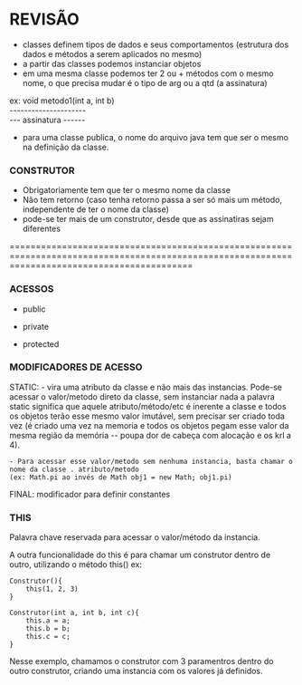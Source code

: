 # REVISÃO

- classes definem tipos de dados e seus comportamentos (estrutura dos dados e métodos a serem aplicados no mesmo)
- a partir das classes podemos instanciar objetos
- em uma mesma classe podemos ter 2 ou + métodos com o mesmo nome, o que precisa mudar é o tipo de arg ou a qtd (a assinatura)

ex:
void metodo1(int a, int b)<br/>
     ---------------------<br/>
     --- assinatura ------<br/>

- para uma classe publica, o nome do arquivo java tem que ser o mesmo na definição da classe.

### CONSTRUTOR

- Obrigatoriamente tem que ter o mesmo nome da classe
- Não tem retorno (caso tenha retorno passa a ser só mais um método, independente de ter o nome da classe)
- pode-se ter mais de um construtor, desde que as assinatiras sejam diferentes

===============================================================================================================================================

### ACESSOS

- public

- private

- protected

### MODIFICADORES DE ACESSO

STATIC:   - vira uma atributo da classe e não mais das instancias. Pode-se acessar o valor/metodo direto da classe, sem instanciar nada
    a palavra static significa que aquele atributo/método/etc é inerente a classe e todos os objetos terão 
    esse mesmo valor imutável, sem precisar ser criado toda vez (é criado uma vez na memoria e todos os objetos
    pegam esse valor da mesma região da memória -- poupa dor de cabeça com alocação e os krl a 4).

    - Para acessar esse valor/metodo sem nenhuma instancia, basta chamar o nome da classe . atributo/metodo 
    (ex: Math.pi ao invés de Math obj1 = new Math; obj1.pi)

FINAL: modificador para definir constantes

### THIS

Palavra chave reservada para acessar o valor/método da instancia.

A outra funcionalidade do this é para chamar um construtor dentro de outro, utilizando o método this()
ex: 

    Construtor(){
        this(1, 2, 3)
    }

    Construtor(int a, int b, int c){
        this.a = a;
        this.b = b;
        this.c = c;
    }

Nesse exemplo, chamamos o construtor com 3 paramentros dentro do outro construtor, criando uma instancia com 
os valores já definidos.
